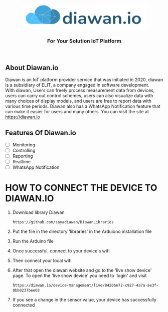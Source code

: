 <div align="center">
  <a href="https://github.com/github_username/repo_name">
    <img src="image/logo.png" alt="Logo" width="400" height="80">
  </a>
  </div>
  <h3 align="center">For Your Solution IoT Platform</h3>
  <br>
  
<!-- ABOUT THE PROJECT -->
## About Diawan.io



Diawan is an IoT platform provider service that was initiated in 2020, diawan is a subsidiary of ELIT, a company engaged in software development.<br>
With diawan, Users can freely process measurement data from devices, users can carry out control schemes, users can also visualize data with many choices of display models, and users are free to report data with various time periods. Diawan also has a WhatsApp Notification feature that can make it easier for users and many others.
You can visit the site at https://diawan.io

## Features Of Diawan.io

- [ ] Monitoring
- [ ] Controlling
- [ ] Reporting
- [ ] Realtime 
- [ ] WhatsApp Notification

# HOW TO CONNECT THE DEVICE TO DIAWAN.IO
1. Download library Diawan
   ```
   https://github.com/sayadiawan/DiawanLibraries
   ```
3. Put the file in the directory 'libraries' in the Arduiono installation file
4. Run the Arduino file
5. Once successful, connect to your device's wifi
6. Then connect your local wifi
7. After that open the diawan website and go to the 'live show device' page. To open the 'live show device' you need to 'login' and visit 

   ```
   https://diawan.io/device-management/live/8420be72-c927-4a7a-ae3f-0bb0237bee03
   ```
9. If you see a change in the sensor value, your device has successfully connected
